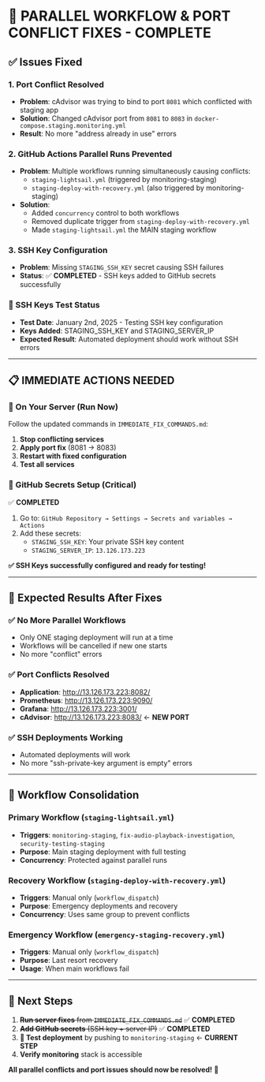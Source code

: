 # 🚀 PARALLEL WORKFLOW & PORT CONFLICT FIXES - COMPLETE

## **✅ Issues Fixed**

### **1. Port Conflict Resolved**
- **Problem**: cAdvisor was trying to bind to port `8081` which conflicted with staging app
- **Solution**: Changed cAdvisor port from `8081` to `8083` in `docker-compose.staging.monitoring.yml`
- **Result**: No more "address already in use" errors

### **2. GitHub Actions Parallel Runs Prevented**  
- **Problem**: Multiple workflows running simultaneously causing conflicts:
  - `staging-lightsail.yml` (triggered by monitoring-staging)
  - `staging-deploy-with-recovery.yml` (also triggered by monitoring-staging)
- **Solution**: 
  - Added `concurrency` control to both workflows
  - Removed duplicate trigger from `staging-deploy-with-recovery.yml`
  - Made `staging-lightsail.yml` the MAIN staging workflow

### **3. SSH Key Configuration**
- **Problem**: Missing `STAGING_SSH_KEY` secret causing SSH failures
- **Status**: ✅ **COMPLETED** - SSH keys added to GitHub secrets successfully

### **🧪 SSH Keys Test Status**
- **Test Date**: January 2nd, 2025 - Testing SSH key configuration
- **Keys Added**: STAGING_SSH_KEY and STAGING_SERVER_IP
- **Expected Result**: Automated deployment should work without SSH errors

---

## **📋 IMMEDIATE ACTIONS NEEDED**

### **🔧 On Your Server (Run Now)**
Follow the updated commands in `IMMEDIATE_FIX_COMMANDS.md`:

1. **Stop conflicting services**
2. **Apply port fix** (8081 → 8083)  
3. **Restart with fixed configuration**
4. **Test all services**

### **🔐 GitHub Secrets Setup (Critical)**
✅ **COMPLETED**

1. Go to: `GitHub Repository → Settings → Secrets and variables → Actions`
2. Add these secrets:
   - `STAGING_SSH_KEY`: Your private SSH key content
   - `STAGING_SERVER_IP`: `13.126.173.223`

**✅ SSH Keys successfully configured and ready for testing!**

---

## **🎯 Expected Results After Fixes**

### **✅ No More Parallel Workflows**
- Only ONE staging deployment will run at a time
- Workflows will be cancelled if new one starts
- No more "conflict" errors

### **✅ Port Conflicts Resolved**  
- **Application**: http://13.126.173.223:8082/
- **Prometheus**: http://13.126.173.223:9090/  
- **Grafana**: http://13.126.173.223:3001/
- **cAdvisor**: http://13.126.173.223:8083/ ← **NEW PORT**

### **✅ SSH Deployments Working**
- Automated deployments will work
- No more "ssh-private-key argument is empty" errors

---

## **🔄 Workflow Consolidation**

### **Primary Workflow** (`staging-lightsail.yml`)
- **Triggers**: `monitoring-staging`, `fix-audio-playback-investigation`, `security-testing-staging`
- **Purpose**: Main staging deployment with full testing
- **Concurrency**: Protected against parallel runs

### **Recovery Workflow** (`staging-deploy-with-recovery.yml`)  
- **Triggers**: Manual only (`workflow_dispatch`)
- **Purpose**: Emergency deployments and recovery
- **Concurrency**: Uses same group to prevent conflicts

### **Emergency Workflow** (`emergency-staging-recovery.yml`)
- **Triggers**: Manual only (`workflow_dispatch`)  
- **Purpose**: Last resort recovery
- **Usage**: When main workflows fail

---

## **🚨 Next Steps**

1. ~~**Run server fixes** from `IMMEDIATE_FIX_COMMANDS.md`~~ ✅ **COMPLETED**
2. ~~**Add GitHub secrets** (SSH key + server IP)~~ ✅ **COMPLETED**
3. **🧪 Test deployment** by pushing to `monitoring-staging` ← **CURRENT STEP**
4. **Verify monitoring** stack is accessible

**All parallel conflicts and port issues should now be resolved!** 🎉 